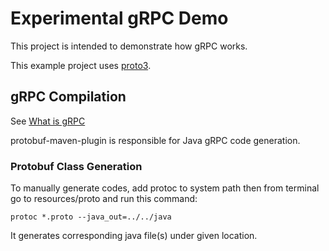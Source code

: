 
# Experimental gRPC Demo
This project is intended to demonstrate how gRPC works.

This example project uses [proto3](https://protobuf.dev/programming-guides/proto3/).

## gRPC Compilation

See [What is gRPC](https://grpc.io/docs/what-is-grpc/introduction/)

protobuf-maven-plugin is responsible for Java gRPC code generation.

### Protobuf Class Generation
To manually generate codes, add protoc to system path then from terminal go to resources/proto and run this command:

`protoc *.proto --java_out=../../java`

It generates corresponding java file(s) under given location.
